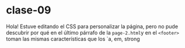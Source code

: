 # clase-09
Hola!
Estuve editando el CSS para personalizar la página, pero no pude descubrir por qué en el último párrafo de la `page-2.html`y en el `<footer>` toman las mismas características que los `a, em, strong
